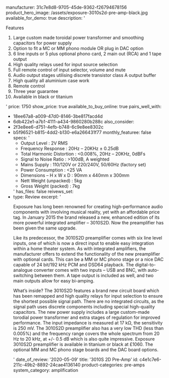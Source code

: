 manufacturer: 31c7e8d8-9705-45de-9362-f26794678156
product_hero_image: /assets/exposure-3010s2d-pre-amp-black.jpg
available_for_demo: true
description: '<p>Features</p><ol><li>Large custom made toroidal power transformer and smoothing capacitors for power supply</li><li>Option to fit a MC or MM phono module OR plug in DAC option</li><li>6 line inputs or 5 plus optional phono card, 2 main out (RCA) and 1 tape output</li><li>High quality relays used for input source selection</li><li>Full remote control of input selector, volume and mute</li><li>Audio output stages utilising discrete transistor class A output buffer</li><li>High quality all aluminium case work</li><li>Remote control</li><li>Three year guarantee</li><li>Available in black or titanium</li></ol>'
price: 1750
show_price: true
available_to_buy_online: true
pairs_well_with:
  - 18ee67a8-a009-47d0-8146-3be817facd4d
  - 6db422e1-a7b1-4111-a434-9860280b288c
also_consider:
  - 2f3e8ee6-d751-4efb-b748-6c9e8ee8302c
  - b5f96521-b815-4dd2-b130-e6a266431f77
monthly_featuree: false
specs: '<ul><li>Output Level : 2V RMS</li><li>Frequency Response : 20Hz – 20KHz ± 0.25dB</li><li>Total Harmonic Distortion : &lt;0.008%, 20Hz – 20KHz, 0dBFs</li><li>Signal to Noise Ratio : &gt;100dB, A weighted</li><li>Mains Supply : 110/120V or 220/240V, 50/60Hz (factory set)</li><li>Power Consumption : &lt;25 VA</li><li>Dimensions – H x W x D : 90mm x 440mm x 300mm</li><li>Nett Weight (unpacked) : 5kg</li><li>Gross Weight (packed) : 7kg</li></ul>'
has_files: false
reivews_set:
  -
    type: Review
    excerpt: '<p>Exposure has long been renowned for creating high-performance audio components with involving musical reality, yet with an affordable price tag. In January 2015 the brand released a new, enhanced edition of its more powerful integrated amplifier – 3010S2D. Now the preamplifier has been given the same upgrade.</p><p>Like its predecessor, the 3010S2D preamplifier comes with six line level inputs, one of which is now a direct input to enable easy integration within a home theater system. As with integrated amplifiers, the manufacturer offers to extend the functionality of the new preamplifier with optional cards. This can be a MM or MC phono stage or a nice DAC capable of 24 bit/192 kHz PCM and DSD64 playback. The digital-to-analogue converter comes with two inputs – USB and BNC, with auto-switching between them. A tape output is included as well, and two main outputs allow for easy bi-amping.</p><p>What’s inside? The 3010S2D features a brand new circuit board which has been remapped and high quality relays for input selection to ensure the shortest possible signal path. There are no integrated circuits, as the signal path uses discrete components including special high-quality capacitors. The new power supply includes a large custom-made torodial power transformer and extra stages of regulation for improved performance. The input impedance is measured at 17 kΩ, the sensitivity is 250 mV. The 3010S2D preamplifier also has a very low THD (less than 0.005%) and the frequency range covers the whole spectrum from 20 Hz to 20 kHz, at +/- 0.5 dB which is also quite impressive. Exposure 3010S2D preamplifier is available in titanium or black at £1060. The optional MM and MC phono stage boards and the DAC board options.</p>'
    date_of_review: '2020-05-09'
title: '3010S 2D Pre-Amp'
id: c4e1c7e6-211c-49b2-8892-24cae4136140
product-categories: pre-amps
system_category: amplification
